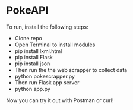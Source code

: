 # PokeAPI

To run, install the following steps:
 - Clone repo
 - Open Terminal to install modules
  - pip install lxml.html
  - pip install Flask
  - pip install json
 - Then run the the web scrapper to collect data
  - python pokescrapper.py
 - Then run Flask app server
  - python app.py
  
Now you can try it out with Postman or curl!
